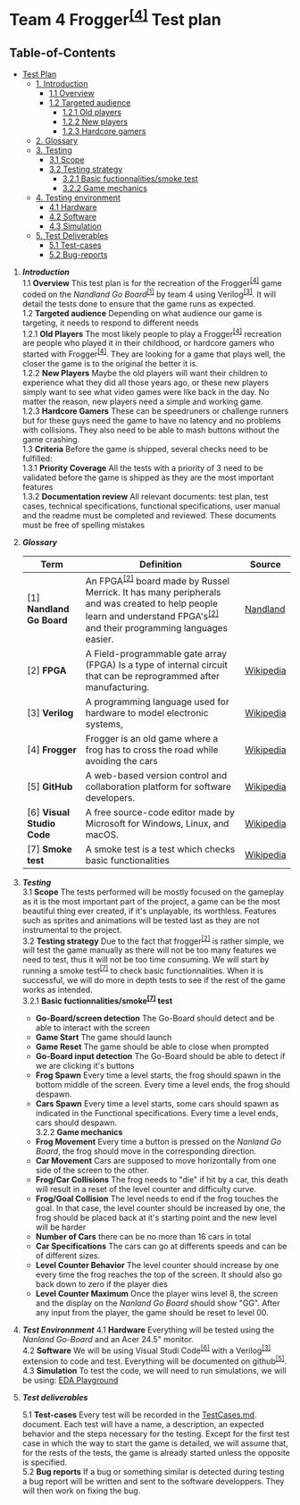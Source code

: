 # Team 4 Frogger<sup><a href="#4">[4]</a></sup> Test plan

## Table-of-Contents
- [Test Plan](#test-plan)
  - [1. Introduction](#1-Introduction)
    - [1.1 Overview](#.1-Overview)
    - [1.2 Targeted audience](#.2-Targeted-audience)
      - [1.2.1 Old players](#.2.1-Old-players)
      - [1.2.2 New players](#.2.2-New-players)
      - [1.2.3 Hardcore gamers](#.2.3-Hardcore-gamers)
  - [2. Glossary](#2-Glossary)
  - [3. Testing](#3-testing)
    - [3.1 Scope](#.1-Scope)
    - [3.2 Testing strategy](#.2-Testing-strategy)
      - [3.2.1 Basic fuctionnalities/smoke test](#.2.1-Basic-fuctionnalities/smoke-test)
      - [3.2.2 Game mechanics](#2.2-Game-mechanics)
  - [4. Testing environment](#4-Testing-environment)
    - [4.1 Hardware](#.1-Hardware)
    - [4.2 Software](#.2-Softwaere)
    - [4.3 Simulation](#.3-Simulation)
  - [5. Test Deliverables](#5-test-deliverables)
    - [5.1 Test-cases](#.1-test-cases)
    - [5.2 Bug-reports](#.2-Bug-reports)

1. ***Introduction***
\
    1.1 **Overview**
    This test plan is for the recreation of the Frogger<sup><a href="#4">[4]</a></sup> game coded on the *Nandland Go Board*<sup><a href="#1">[1]</a></sup>  by team 4 using Verilog<sup><a href="#3">[3]</a></sup>. It will detail the tests done to ensure that the game runs as expected.
\
    1.2 **Targeted audience**
    Depending on what audience our game is targeting, it needs to respond to different needs
\
    1.2.1 **Old Players**
    The most likely people to play a Frogger<sup><a href="#4">[4]</a></sup> recreation are people who played it in their childhood, or hardcore gamers who started with Frogger<sup><a href="#4">[4]</a></sup>. They are looking for a game that plays well, the closer the game is to the original the better it is.
\
    1.2.2 **New Players**
    Maybe the old players will want their children to experience what they did all those years ago, or these new players simply want to see what video games were like back in the day. No matter the reason, new players need a simple and working game.
\
    1.2.3 **Hardcore Gamers**
    These can be speedruners or challenge runners but for these guys need the game to have no latency and no problems with collisions. They also need to be able to mash buttons without the game crashing.
\
    1.3 **Criteria**
    Before the game is shipped, several checks need to be fulfilled:
\
    1.3.1 **Priority Coverage**
    All the tests with a priority of 3 need to be validated before the game is shipped as they are the most important features
\
    1.3.2 **Documentation review**
    All relevant documents: test plan, test cases, technical specifications, functional specifications, user manual and the readme must be completed and reviewed.
    These documents must be free of spelling mistakes 
    


2. ***Glossary***

    | Term | Definition | Source |
    | ---- | ---------- | ------ |
    | <a id="1">[1]</a> **Nandland Go Board** | An FPGA<sup><a href="#2">[2]</a></sup> board made by Russel Merrick. It has many peripherals and was created to help people learn and understand FPGA's<sup><a href="#1">[2]</a></sup> and their programming languages easier.| [Nandland](https://nandland.com/the-go-board/) |
    | <a id="2">[2]</a> **FPGA** | A Field-programmable gate array (FPGA) Is a type of internal circuit that can be reprogrammed after manufacturing. | [Wikipedia](https://en.wikipedia.org/wiki/Field-programmable_gate_array) |
    | <a id="3">[3]</a> **Verilog** | A programming language used for hardware to model electronic systems,  | [Wikipedia](https://en.wikipedia.org/wiki/Verilog) |
    | <a id="4">[4]</a> **Frogger** | Frogger is an old game where a frog has to cross the road while avoiding the cars | [Wikipedia](https://en.wikipedia.org/wiki/Frogger) |
    | <a id="5">[5]</a> **GitHub** | A web-based version control and collaboration platform for software developers. | [Wikipedia](https://en.wikipedia.org/wiki/GitHub) |
    | <a id="6">[6]</a> **Visual Studio Code** | A free source-code editor made by Microsoft for Windows, Linux, and macOS. | [Wikipedia](https://en.wikipedia.org/wiki/Visual_Studio_Code) |
    | <a id="7">[7]</a> **Smoke test** | A smoke test is a test which checks basic functionalities | [Wikipedia](https://en.wikipedia.org/wiki/Smoke_testing_(software)) |

3. ***Testing***
\
    3.1 **Scope**
    The tests performed will be mostly focused on the gameplay as it is the most important part of the project, a game can be the most beautiful thing ever created, if it's unplayable, its worthless. Features such as sprites and animations will be tested last as they are not instrumental to the project.
\
    3.2 **Testing strategy**
    Due to the fact that frogger<sup><a href="#2">[2]</a></sup> is rather simple, we will test the game manually as there will not be too many features we need to test, thus it will not be too time consuming. We will start by running a smoke test<sup><a href="#7">[7]</a></sup> to check basic functionnalities. When it is successful, we will do more in depth tests to see if the rest of the game works as intended.
\
    3.2.1 **Basic fuctionnalities/smoke<sup><a href="#7">[7]</a></sup> test**
    - **Go-Board/screen detection** The Go-Board should detect and be able to interact with the screen
    - **Game Start** The game should launch
    - **Game Reset** The game should be able to close when prompted
    - **Go-Board input detection** The Go-Board should be able to detect if we are clicking it's buttons
    - **Frog Spawn** Every time a level starts, the frog should spawn in the bottom middle of the screen. Every time a level ends, the frog should despawn.
    - **Cars Spawn** Every time a level starts, some cars should spawn as indicated in the Functional specifications. Every time a level ends, cars should despawn.
\
    3.2.2 **Game mechanics**
    - **Frog Movement** Every time a button is pressed on the *Nanland Go Board*, the frog should move in the corresponding direction.
    - **Car Movement** Cars are supposed to move horizontally from one side of the screen to the other.
    - **Frog/Car Collisions** The frog needs to "die" if hit by a car, this death will result in a reset of the level counter and difficulty curve.
    - **Frog/Goal Collision** The level needs to end if the frog touches the goal. In that case, the level counter should be increased by one, the frog should be placed back at it's starting point and the new level will be harder
    - **Number of Cars** there can be no more than 16 cars in total
    - **Car Specifications** The cars can go at differents speeds and can be of different sizes.
    - **Level Counter Behavior** The level counter should increase by one every time the frog reaches the top of the screen. It should also go back down to zero if the player dies
    - **Level Counter Maximum** Once the player wins level 8, the screen and the display on the *Nanland Go Board* should show "GG". After any input from the player, the game should be reset to level 00. 



4. ***Test Environnment***
    4.1 **Hardware**
        Everything will be tested using the *Nanland Go-Board* and an Acer 24.5" monitor.
\
    4.2 **Software**
        We will be using Visual Studi Code<sup><a href="#6">[6]</a></sup> with a Verilog<sup><a href="#3">[3]</a></sup> extension to code and test. Everything will be documented on github<sup><a href="#5">[5]</a></sup>.
\
    4.3 **Simulation**
        To test the code, we will need to run simulations, we will be using: [EDA Playground](https://edaplayground.com)

5. ***Test deliverables***

    5.1 **Test-cases**
        Every test will be recorded in the [TestCases.md](TestCases.md). document. Each test will have a name, a description, an expected behavior and the steps necessary for the testing.
        Except for the first test case in which the way to start the game is detailed, we will assume that, for the rests of the tests, the game is already started unless the opposite is specified.
\
    5.2 **Bug reports**
        If a bug or something similar is detected during testing a bug report will be written and sent to the software developpers. They will then work on fixing the bug.
